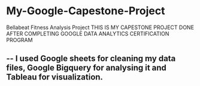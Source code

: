 # My-Google-Capestone-Project
Bellabeat Fitness Analysis Project
THIS IS MY CAPESTONE PROJECT DONE AFTER COMPLETING GOOGLE DATA ANALYTICS CERTIFICATION PROGRAM 

-- I used Google sheets for cleaning my data files, Google Bigquery for analysing it and Tableau for visualization.
--
